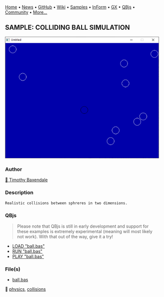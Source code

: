 [Home](https://qb64.com) • [News](../../news.md) • [GitHub](https://github.com/QB64Official/qb64) • [Wiki](https://github.com/QB64Official/qb64/wiki) • [Samples](../../samples.md) • [InForm](../../inform.md) • [GX](../../gx.md) • [QBjs](../../qbjs.md) • [Community](../../community.md) • [More...](../../more.md)

## SAMPLE: COLLIDING BALL SIMULATION

![screenshot.png](img/screenshot.png)

### Author

[🐝 Timothy Baxendale](../timothy-baxendale.md) 

### Description

```text
Realistic collisions between sphreres in two dimensions.
```

### QBjs

> Please note that QBjs is still in early development and support for these examples is extremely experimental (meaning will most likely not work). With that out of the way, give it a try!

* [LOAD "ball.bas"](https://v6p9d9t4.ssl.hwcdn.net/html/6022890/index.html?src=https://qb64.com/samples/colliding-ball-simulation/src/ball.bas)
* [RUN "ball.bas"](https://v6p9d9t4.ssl.hwcdn.net/html/6022890/index.html?mode=auto&src=https://qb64.com/samples/colliding-ball-simulation/src/ball.bas)
* [PLAY "ball.bas"](https://v6p9d9t4.ssl.hwcdn.net/html/6022890/index.html?mode=play&src=https://qb64.com/samples/colliding-ball-simulation/src/ball.bas)

### File(s)

* [ball.bas](src/ball.bas)

🔗 [physics](../physics.md), [collisions](../collisions.md)
